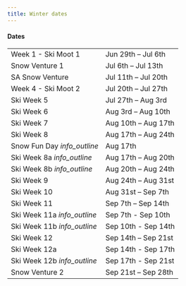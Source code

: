 ```yaml
---
title: Winter dates
---
```

<h4 class='dates-title'>Dates</h4>
<div class='dates-container'>
  <table class='dates'>
    <tr><td>Week 1 - Ski Moot 1</td><td>Jun 29th – Jul 6th</td></tr>
    <tr><td>Snow Venture 1</td><td>Jul 6th – Jul 13th</td></tr>
    <tr><td>SA Snow Venture</td><td>Jul 11th – Jul 20th</td></tr>
    <tr><td>Week 4 - Ski Moot 2</td><td>Jul 20th – Jul 27th</td></tr>
    <tr><td>Ski Week 5</td><td>Jul 27th – Aug 3rd</td></tr>
    <tr><td>Ski Week 6</td><td>Aug 3rd – Aug 10th</td></tr>
    <tr><td>Ski Week 7</td><td>Aug 10th – Aug 17th</td></tr>
    <tr><td>Ski Week 8</td><td>Aug 17th – Aug 24th</td></tr>
    <tr><td>Snow Fun Day <i class='material-icons' title='Our fun one-day event closer to home. More deets to come.'>info_outline</i></td><td>Aug 17th</td></tr>
    <tr><td>Ski Week 8a <i class='material-icons' title='Join us for a half week, or book for the whole week.'>info_outline</i></td><td>Aug 17th – Aug 20th</td></tr>
    <tr><td>Ski Week 8b <i class='material-icons' title='Join us for a half week, or book for the whole week.'>info_outline</i></td><td>Aug 20th – Aug 24th</td></tr>
    <tr><td>Ski Week 9</td><td>Aug 24th – Aug 31st</td></tr>
    <tr><td>Ski Week 10</td><td>Aug 31st – Sep 7th</td></tr>
    <tr><td>Ski Week 11</td><td>Sep 7th – Sep 14th</td></tr>
    <tr><td>Ski Week 11a <i class='material-icons' title='Join us for a half week, or book for the whole week.'>info_outline</i></td><td>Sep 7th - Sep 10th</td></tr>
    <tr><td>Ski Week 11b <i class='material-icons' title='Join us for a half week, or book for the whole week.'>info_outline</i></td><td>Sep 10th - Sep 14th</td></tr>
    <tr><td>Ski Week 12</td><td>Sep 14th – Sep 21st</td></tr>
    <tr><td>Ski Week 12a</td><td>Sep 14th - Sep 17th</td></tr>
    <tr><td>Ski Week 12b <i class='material-icons' title='Join us for a half week!'>info_outline</i></td><td>Sep 17th - Sep 21st</td></tr>
    <tr><td>Snow Venture 2</td><td>Sep 21st – Sep 28th</td></tr>
    <!--<tr><td>Ski Week 14</td><td>Sep 28th – Oct 5th</td></tr>-->
  </table>
</div>
